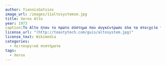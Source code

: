 ```yaml
---
author: YiannisGatsios
image_url: /images/11altosystemsm.jpg
title: Xerox Alto 
year: 1973
caption:Το Alto ήταν το πρώτο σύστημα που συγκέντρωσε όλα τα στοιχεία της σύγχρονης γραφικής διεπαφής χρήστη. Το Alto σχεδιάστηκε και κατασκευάστηκε από τη Xerox για έρευνα και, παρόλο που η Xerox δώρισε έναν αριθμό από αυτά σε διάφορους οργανισμούς, δεν πωλήθηκαν ποτέ. Ο Xerox Alto σχεδιάστηκε για να είναι ένας σχετικά μικρός, αλλά ισχυρός, προσωπικός υπολογιστής γραφείου με δυνατότητα να παρουσιάζει πληροφορίες γραφικά και να μοιράζεται εύκολα πληροφορίες. Σχεδιάστηκαν επίσης για να χρησιμοποιούν εκτυπωτές λέιζερ που ήταν επίσης υπό ανάπτυξη στη Xerox. Το πρώτο Alto ολοκληρώθηκε το 1973. Το υλικό των μηχανών Alto αποτελούνταν από: Μια μονόχρωμη οθόνη βίντεο με χαρτογράφηση bit ύψους 606*808. Ένα ποντίκι με 3 κουμπιά. Προαιρετικό σετ πλήκτρων συγχορδίας 5 πλήκτρων. Μεγάλοι αφαιρούμενοι δίσκοι 2,5 megabyte. 16-bit προγραμματιζόμενη CPU με μικροκώδικα προσαρμοσμένης κατασκευής από τσιπ TTL. Συνολικός χώρος διευθύνσεων 64 K λέξεων 16 bit (128 k byte), συμπεριλαμβανομένου του bitmap γραφικών. Χρησιμοποιώντας την επιλογή τράπεζας μνήμης, ήταν δυνατές συνολικά 256 K λέξεις (512 K byte). Αρχικά, το λογισμικό Xerox Alto δεν ήταν προσανατολισμένο στην επιφάνεια εργασίας και ήταν πιο συγκρίσιμο με ένα σύστημα με διάφορα κομμάτια λογισμικού γραφικών DOS με δυνατότητα ποντικιού από ό,τι, για παράδειγμα, με Macintosh ή Windows.
license_url: "(http://toastytech.com/guis/altosystem.jpg)" 
license_text: Wikimedia 
categories:
  - Λειτουργικά συστήματα
tags:
  - Xerox
---
```

